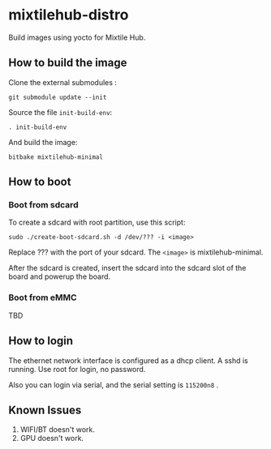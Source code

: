 # mixtilehub-distro
Build images using yocto for Mixtile Hub.


## How to build the image
Clone the external submodules :

`git submodule update --init`

Source the file `init-build-env`:

`. init-build-env`

And build the image:

`bitbake mixtilehub-minimal` 


## How to boot

### Boot from sdcard

To create a sdcard with root partition, use this script:

`sudo ./create-boot-sdcard.sh -d /dev/??? -i <image>`

Replace ??? with the port of your sdcard. The `<image>` is mixtilehub-minimal.

After the sdcard is created, insert the sdcard into the sdcard slot of the board and powerup the board.

### Boot from eMMC
TBD


## How to login
The ethernet network interface is configured as a dhcp client. A sshd is running. Use root for login, no password.

Also you can login via serial, and the serial setting is `115200n8` .

## Known Issues
1. WIFI/BT doesn't work.
2. GPU doesn't work.

